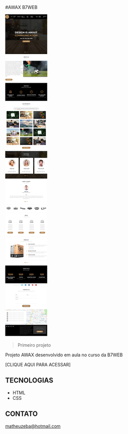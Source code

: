 #AWAX B7WEB

![preview](./.github/preview.png)

> Primeiro projeto

Projeto AWAX desenvolvido em aula 
no curso da B7WEB

[CLIQUE AQUI PARA ACESSAR] 

## TECNOLOGIAS

 - HTML
 - CSS

## CONTATO
matheuzeba@hotmail.com